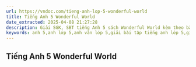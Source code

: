 ```yaml
---
url: https://vndoc.com/tieng-anh-lop-5-wonderful-world
title: Tiếng Anh 5 Wonderful World
date_extracted: 2025-04-08 21:27:28
description: Giải SGK, SBT tiếng Anh 5 sách Wonderful World kèm theo bài tập tiếng Anh lớp 5 theo từng unit.
keywords: anh 5,anh lớp 5,anh văn lớp 5,giải bài tập tiếng anh lớp 5,giải sgk tiếng anh 5,giải sách giáo khoa tiếng anh lớp 5,tiếng anh lớp 5 Wonderful World,sách tiếng anh lớp 5 Wonderful World,tieng anh 5,tieng anh lop 5,tiêng anh lơp 5
---
```


## Tiếng Anh 5 Wonderful World
